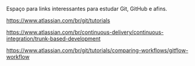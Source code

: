 Espaço para links interessantes para estudar Git, GitHub e afins.

https://www.atlassian.com/br/git/tutorials

https://www.atlassian.com/br/continuous-delivery/continuous-integration/trunk-based-development

https://www.atlassian.com/br/git/tutorials/comparing-workflows/gitflow-workflow
